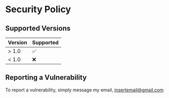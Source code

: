 # Security Policy

## Supported Versions
| Version | Supported          |
| ------- | ------------------ |
| > 1.0   | :white_check_mark: |
| < 1.0   | :x:                |

## Reporting a Vulnerability

To report a vulnerability, simply message my email, insertemail@gmail.com
